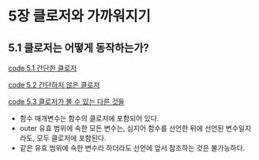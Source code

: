 # 5장 클로저와 가까워지기

## 5.1 클로저는 어떻게 동작하는가?

[code 5.1 간단한 클로저][5.1]

[code 5.2 간단하지 않은 클로저][5.2]

[code 5.3 클로저가 볼 수 있는 다른 것들][5.3]

- 함수 매개변수는 함수의 클로저에 포함되어 있다.
- outer 유효 범위에 속한 모든 변수는, 심지어 함수를 선언한 뒤에 선언된 변수일지라도, 모두 클로저에 포함된다.
- 같은 유효 범위에 속한 변수라 하더라도 선언에 앞서 참조하는 것은 불가능하다.

[5.1]: /src/ch5/5.1.html
[5.2]: /src/ch5/5.2.html
[5.3]: /src/ch5/5.3.html
